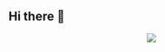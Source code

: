 ## Hi there 👋

<div align="center">
  <img src="https://komarev.com/ghpvc/?username=Gustavoluisslima
&style=for-the-badge">
</div>


<!--
**Gustavoluisslima/Gustavoluisslima** is a ✨ _special_ ✨ repository because its `README.md` (this file) appears on your GitHub profile.

Here are some ideas to get you started:

- 🔭 I’m currently working on ...
- 🌱 I’m currently learning ...
- 👯 I’m looking to collaborate on ...
- 🤔 I’m looking for help with ...
- 💬 Ask me about ...
- 📫 How to reach me: ...
- 😄 Pronouns: ...
- ⚡ Fun fact: ...
-->

